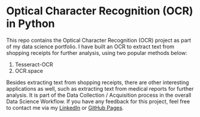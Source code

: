 # Optical Character Recognition (OCR) in Python
This repo contains the Optical Character Recognition (OCR) project as part of my data science portfolio. I have built an OCR to extract text from shopping receipts for further analysis, using two popular methods below:

1. Tesseract-OCR
2. OCR.space

Besides extracting text from shopping receipts, there are other interesting applications as well, such as extracting text from medical reports for further analysis. It is part of the Data Collection / Acquisition process in the overall Data Science Workflow. If you have any feedback for this project, feel free to contact me via my [LinkedIn](https://www.linkedin.com/in/vaishnavi-mishra-951106273/) or [GitHub Pages](https://github.com/vaishnavi-cdf).
